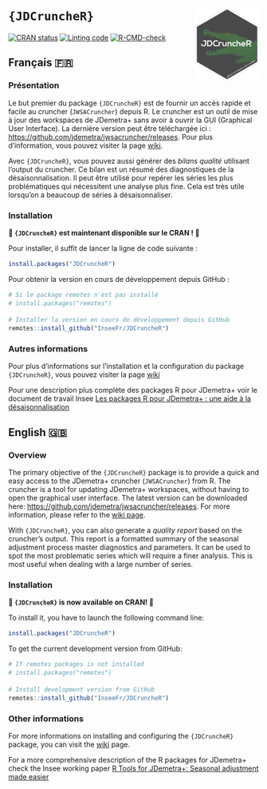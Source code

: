 
<!-- README.md is generated from README.Rmd. Please edit that file -->

# `{JDCruncheR}` <a href="https://inseefr.github.io/JDCruncheR/"><img src="man/figures/logo.png" align="right" height="150" style="float:right; height:150px;"/></a>

<!-- badges: start -->

[![CRAN
status](https://www.r-pkg.org/badges/version/JDCruncheR)](https://cran.r-project.org/package=JDCruncheR)
[![Linting
code](https://github.com/InseeFr/JDCruncheR/actions/workflows/lint.yaml/badge.svg)](https://github.com/InseeFr/JDCruncheR/actions/workflows/lint.yaml)
[![R-CMD-check](https://github.com/InseeFr/JDCruncheR/actions/workflows/R-CMD-check.yaml/badge.svg)](https://github.com/InseeFr/JDCruncheR/actions/workflows/R-CMD-check.yaml)
<!-- badges: end -->

## Français 🇫🇷

### Présentation

Le but premier du package `{JDCruncheR}` est de fournir un accès rapide
et facile au cruncher (`JWSACruncher`) depuis R. Le cruncher est un
outil de mise à jour des workspaces de JDemetra+ sans avoir à ouvrir la
GUI (Graphical User Interface). La dernière version peut être
téléchargée ici : <https://github.com/jdemetra/jwsacruncher/releases>.
Pour plus d’information, vous pouvez visiter la page
[wiki](https://github.com/jdemetra/jwsacruncher/wiki).

Avec `{JDCruncheR}`, vous pouvez aussi générer des *bilans qualité*
utilisant l’output du cruncher. Ce bilan est un résumé des diagnostiques
de la désaisonnalisation. Il peut être utilisé pour repérer les séries
les plus problématiques qui nécessitent une analyse plus fine. Cela est
très utile lorsqu’on a beaucoup de séries à désaisonnaliser.

### Installation

**🎉 `{JDCruncheR}` est maintenant disponible sur le CRAN ! 🎉**

Pour installer, il suffit de lancer la ligne de code suivante :

``` r
install.packages("JDCruncheR")
```

Pour obtenir la version en cours de développement depuis GitHub :

``` r
# Si le package remotes n'est pas installé
# install.packages("remotes")

# Installer la version en cours de développement depuis GitHub
remotes::install_github("InseeFr/JDCruncheR")
```

### Autres informations

Pour plus d’informations sur l’installation et la configuration du
package `{JDCruncheR}`, vous pouvez visiter la page
[wiki](https://github.com/jdemetra/jwsacruncher/wiki)

Pour une description plus complète des packages R pour JDemetra+ voir le
document de travail Insee [Les packages R pour JDemetra+ : une aide à la
désaisonnalisation](https://www.insee.fr/fr/statistiques/5019786)

## English 🇬🇧

### Overview

The primary objective of the `{JDCruncheR}` package is to provide a
quick and easy access to the JDemetra+ cruncher (`JWSACruncher`) from R.
The cruncher is a tool for updating JDemetra+ workspaces, without having
to open the graphical user interface. The latest version can be
downloaded here: <https://github.com/jdemetra/jwsacruncher/releases>.
For more information, please refer to the [wiki
page](https://github.com/jdemetra/jwsacruncher/wiki).

With `{JDCruncheR}`, you can also generate a *quality report* based on
the cruncher’s output. This report is a formatted summary of the
seasonal adjustment process master diagnostics and parameters. It can be
used to spot the most problematic series which will require a finer
analysis. This is most useful when dealing with a large number of
series.

### Installation

**🎉 `{JDCruncheR}` is now available on CRAN! 🎉**

To install it, you have to launch the following command line:

``` r
install.packages("JDCruncheR")
```

To get the current development version from GitHub:

``` r
# If remotes packages is not installed
# install.packages("remotes")

# Install development version from GitHub
remotes::install_github("InseeFr/JDCruncheR")
```

### Other informations

For more informations on installing and configuring the `{JDCruncheR}`
package, you can visit the
[wiki](https://github.com/jdemetra/jwsacruncher/wiki) page.

For a more comprehensive description of the R packages for JDemetra+
check the Insee working paper [R Tools for JDemetra+: Seasonal
adjustment made easier](https://www.insee.fr/en/statistiques/5019812)
